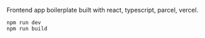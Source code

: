 Frontend app boilerplate built with react, typescript, parcel, vercel.

```
npm run dev
npm run build
```
